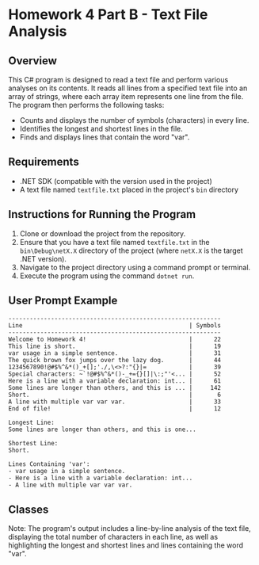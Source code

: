 ﻿
# Homework 4 Part B - Text File Analysis

## Overview
This C# program is designed to read a text file and perform various analyses on its contents. It reads all lines from a specified text file into an array of strings, where each array item represents one line from the file. The program then performs the following tasks:
- Counts and displays the number of symbols (characters) in every line.
- Identifies the longest and shortest lines in the file.
- Finds and displays lines that contain the word "var".

## Requirements
- .NET SDK (compatible with the version used in the project)
- A text file named `textfile.txt` placed in the project's `bin` directory

## Instructions for Running the Program
1. Clone or download the project from the repository.
2. Ensure that you have a text file named `textfile.txt` in the `bin\Debug\netX.X` directory of the project (where `netX.X` is the target .NET version).
3. Navigate to the project directory using a command prompt or terminal.
4. Execute the program using the command `dotnet run`.

## User Prompt Example
```
------------------------------------------------------------
Line                                               | Symbols
------------------------------------------------------------
Welcome to Homework 4!                             |      22
This line is short.                                |      19
var usage in a simple sentence.                    |      31
The quick brown fox jumps over the lazy dog.       |      44
1234567890!@#$%^&*()_+[];'./,\<>?:"{}|=            |      39
Special characters: ~`!@#$%^&*()-_+={}[]|\:;"'<... |      52
Here is a line with a variable declaration: int... |      61
Some lines are longer than others, and this is ... |     142
Short.                                             |       6
A line with multiple var var var.                  |      33
End of file!                                       |      12

Longest Line:
Some lines are longer than others, and this is one...

Shortest Line:
Short.

Lines Containing 'var':
- var usage in a simple sentence.
- Here is a line with a variable declaration: int...
- A line with multiple var var var.
```

## Classes

Note: The program's output includes a line-by-line analysis of the text file, displaying the total number of characters in each line, as well as highlighting the longest and shortest lines and lines containing the word "var".
